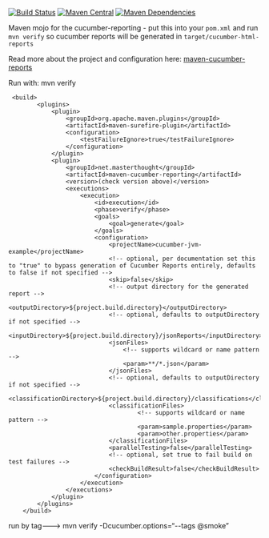 [![Build Status](https://img.shields.io/travis/damianszczepanik/maven-cucumber-reporting/master.svg)](https://travis-ci.org/damianszczepanik/maven-cucumber-reporting)
[![Maven Central](https://img.shields.io/maven-central/v/net.masterthought/maven-cucumber-reporting.svg)](http://search.maven.org/#search|gav|1|g%3A%22net.masterthought%22%20AND%20a%3A%22maven-cucumber-reporting%22)
[![Maven Dependencies](https://www.versioneye.com/user/projects/55d0942d15ff9b00220000f6/badge.svg)](https://www.versioneye.com/user/projects/55d0942d15ff9b00220000f6?child=summary)


Maven mojo for the cucumber-reporting - put this into your `pom.xml` and run `mvn verify` so cucumber reports will be generated in `target/cucumber-html-reports`

Read more about the project and configuration here: [maven-cucumber-reports](https://github.com/damianszczepanik/cucumber-reporting)

Run with: mvn verify

     <build>
            <plugins>
                <plugin>
                    <groupId>org.apache.maven.plugins</groupId>
                    <artifactId>maven-surefire-plugin</artifactId>
                    <configuration>
                        <testFailureIgnore>true</testFailureIgnore>
                    </configuration>
                </plugin>
                <plugin>
                    <groupId>net.masterthought</groupId>
                    <artifactId>maven-cucumber-reporting</artifactId>
                    <version>(check version above)</version>
                    <executions>
                        <execution>
                            <id>execution</id>
                            <phase>verify</phase>
                            <goals>
                                <goal>generate</goal>
                            </goals>
                            <configuration>
                                <projectName>cucumber-jvm-example</projectName>
                                <!-- optional, per documentation set this to "true" to bypass generation of Cucumber Reports entirely, defaults to false if not specified -->
                                <skip>false</skip>
                                <!-- output directory for the generated report -->
                                <outputDirectory>${project.build.directory}</outputDirectory>
                                <!-- optional, defaults to outputDirectory if not specified -->
                                <inputDirectory>${project.build.directory}/jsonReports</inputDirectory>
                                <jsonFiles>
                                    <!-- supports wildcard or name pattern -->
                                    <param>**/*.json</param>
                                </jsonFiles>
                                <!-- optional, defaults to outputDirectory if not specified -->
                                <classificationDirectory>${project.build.directory}/classifications</classificationDirectory>
                                <classificationFiles>
                                        <!-- supports wildcard or name pattern -->
                                        <param>sample.properties</param>
                                        <param>other.properties</param>
                                </classificationFiles>
                                <parallelTesting>false</parallelTesting>
                                <!-- optional, set true to fail build on test failures -->
                                <checkBuildResult>false</checkBuildResult>
                            </configuration>
                        </execution>
                    </executions>
                </plugin>
            </plugins>
        </build>

run by tag--->  mvn verify -Dcucumber.options=“--tags @smoke”
